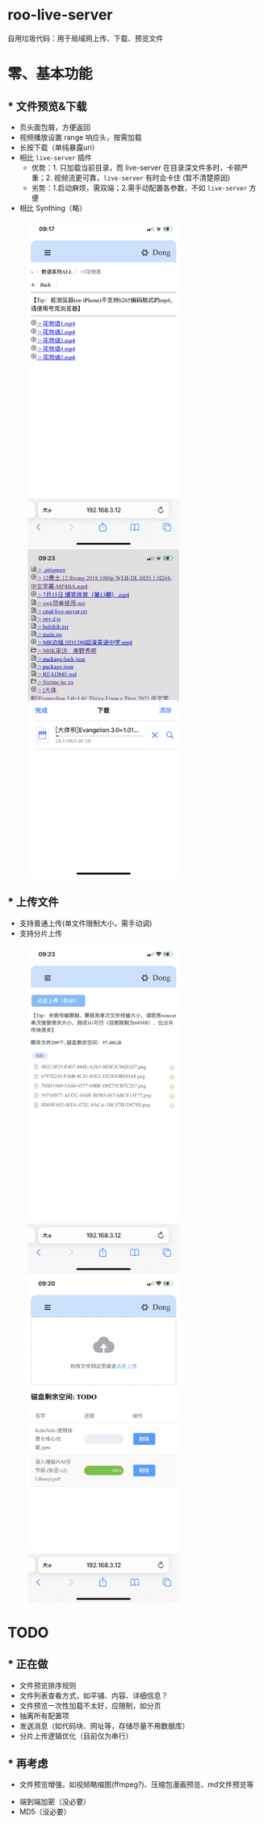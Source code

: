 # roo-live-server
自用垃圾代码：用于局域网上传、下载、预览文件

# 零、基本功能 

## * 文件预览&下载

- 页头面包屑，方便返回
- 视频播放设置 range 响应头，按需加载
- 长按下载（单纯暴露uri）
- 相比 `live-server` 插件
  - 优势：1. 只加载当前目录，而 live-server 在目录深文件多时，卡顿严重；2. 视频流更可靠，`live-server` 有时会卡住 (暂不清楚原因)
  - 劣势：1.启动麻烦，需双端；2.需手动配置各参数，不如 `live-server` 方便
- 相比 Synthing（略）

<figure>
    <img src="./public/imgs/文件预览.png" style="width:300px" />
    <img src="./public/imgs/文件下载.png" style="width:300px" />
</figure>

## * 上传文件

- 支持普通上传(单文件限制大小，需手动调)
- 支持分片上传

<figure>
    <img src="./public/imgs/文件普通上传.png" style="width:300px" />
    <img src="./public/imgs/文件分片上传.png" style="width:300px" />
</figure>

# TODO

## * 正在做

- 文件预览排序规则
- 文件列表查看方式，如平铺、内容、详细信息？
- 文件预览一次性加载不太好，应限制，如分页
- 抽离所有配置项
- 发送消息（如代码块、网址等，存储尽量不用数据库）
- 分片上传逻辑优化（目前仅为串行）

## * 再考虑

- 文件预览增强，如视频略缩图(ffmpeg?)、压缩包漫画预览、md文件预览等

* 端到端加密（没必要）
* MD5（没必要）
